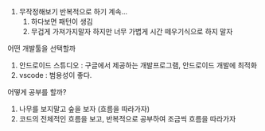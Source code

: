 
1. 무작정해보기 반복적으로 하기 계속...
	1. 하다보면 패턴이 생김
	2. 무겁게 가져가지말자 하지만 너무 가볍게 시간 떼우기식으로 하지 말자


어떤 개발툴을 선택할까
1. 안드로이드 스튜디오 : 구글에서 제공하는 개발프로그램, 안드로이드 개발에 최적화
2. vscode : 범용성이 좋다. 

어떻게 공부를 할까?
1. 나무를 보지말고 숲을 보자 (흐름을 따라가자)
2. 코드의 전체적인 흐름을 보고, 반복적으로 공부하여 조금씩 흐름을 따라가자